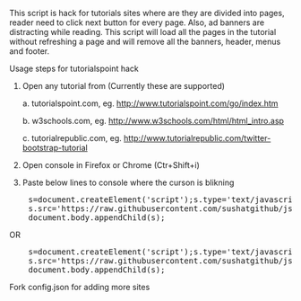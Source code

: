 This script is hack for tutorials sites where are they are divided into pages, reader need to click next button for every page. Also, ad banners are distracting while reading. This script will load all the pages in the tutorial without refreshing a page and will remove all the banners, header, menus and footer.

Usage steps for tutorialspoint hack

1.  Open any tutorial from (Currently these are supported)

    a.  tutorialspoint.com, eg. http://www.tutorialspoint.com/go/index.htm
    
    b.  w3schools.com, eg. http://www.w3schools.com/html/html_intro.asp
    
    c.  tutorialrepublic.com, eg. http://www.tutorialrepublic.com/twitter-bootstrap-tutorial
    
2.  Open console in Firefox or Chrome (Ctr+Shift+i)
3.  Paste below lines to console where the curson is blikning
<pre>
    s=document.createElement('script');s.type='text/javascript';
    s.src='https://raw.githubusercontent.com/sushatgithub/jshacks/master/tutorialshack.js';
    document.body.appendChild(s);
</pre>

OR

<pre>
    s=document.createElement('script');s.type='text/javascript';
    s.src='https://raw.githubusercontent.com/sushatgithub/jshacks/master/tutorialshack.min.js';
    document.body.appendChild(s);
</pre>




Fork config.json for adding more sites 
